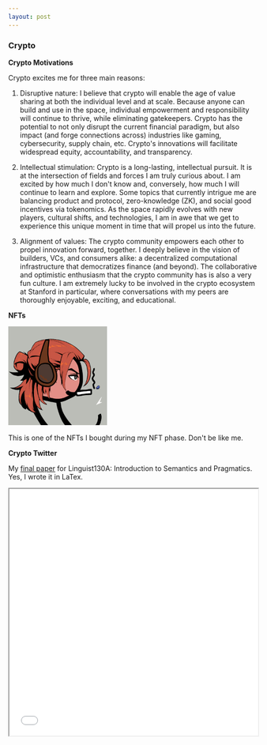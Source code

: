 ```yaml
---
layout: post
---
```

### Crypto

**Crypto Motivations**

Crypto excites me for three main reasons: 

1) Disruptive nature: I believe that crypto will enable the age of value sharing at both the individual level and at scale. Because anyone can build and use in the space, individual empowerment and responsibility will continue to thrive, while eliminating gatekeepers. Crypto has the potential to not only disrupt the current financial paradigm, but also impact (and forge connections across) industries like gaming, cybersecurity, supply chain, etc. Crypto's innovations will facilitate widespread equity, accountability, and transparency. 

2) Intellectual stimulation: Crypto is a long-lasting, intellectual pursuit. It is at the intersection of fields and forces I am truly curious about. I am excited by how much I don't know and, conversely, how much I will continue to learn and explore. Some topics that currently intrigue me are balancing product and protocol, zero-knowledge (ZK), and social good incentives via tokenomics. As the space rapidly evolves with new players, cultural shifts, and technologies, I am in awe that we get to experience this unique moment in time that will propel us into the future.

3) Alignment of values: The crypto community empowers each other to propel innovation forward, together. I deeply believe in the vision of builders, VCs, and consumers alike: a decentralized computational infrastructure that democratizes finance (and beyond). The collaborative and optimistic enthusiasm that the crypto community has is also a very fun culture. I am extremely lucky to be involved in the crypto ecosystem at Stanford in particular, where conversations with my peers are thoroughly enjoyable, exciting, and educational.


**NFTs**

<img src="../zukimf.png" alt="my zuki mf" width="200"/>


This is one of the NFTs I bought during my NFT phase. Don't be like me. 

**Crypto Twitter**

My [final paper](https://github.com/kayleegeorge/kayleegeorge.github.io/blob/efb24b144723f6762a64b1dc6b4b74a9f9c9fef6/Ling130A_Final_Report_.pdf) for Linguist130A: Introduction to Semantics and Pragmatics. Yes, I wrote it in LaTex.

<iframe src="././Ling130A_Final_Report_.pdf" width="100%" height="500px"> </iframe>
